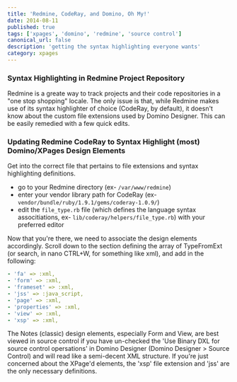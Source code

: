```yaml
---
title: 'Redmine, CodeRay, and Domino, Oh My!'
date: 2014-08-11
published: true
tags: ['xpages', 'domino', 'redmine', 'source control']
canonical_url: false
description: 'getting the syntax highlighting everyone wants'
category: xpages
---
```


### Syntax Highlighting in Redmine Project Repository

Redmine is a greate way to track projects and their code repositories in a "one stop shopping" locale. The only issue is that, while Redmine makes use of its syntax highlighter of choice (CodeRay, by default), it doesn't know about the custom file extensions used by Domino Designer. This can be easily remedied with a few quick edits.

### Updating Redmine CodeRay to Syntax Highlight (most) Domino/XPages Design Elements

Get into the correct file that pertains to file extensions and syntax highlighting definitions.

- go to your Redmine directory (ex- `/var/www/redmine`)
- enter your vendor library path for CodeRay (ex- `vendor/bundle/ruby/1.9.1/gems/coderay-1.0.9/`)
- edit the `file_type.rb` file (which defines the language syntax associtiations, ex- `lib/coderay/helpers/file_type.rb`) with your preferred editor

Now that you're there, we need to associate the design elements accordingly. Scroll down to the section defining the array of TypeFromExt (or search, in nano CTRL+W, for something like xml), and add in the following:

```yaml
- 'fa' => :xml,
- 'form' => :xml,
- 'frameset' => :xml,
- 'jss' => :java_script,
- 'page' => :xml,
- 'properties' => :xml,
- 'view' => :xml,
- 'xsp' => :xml,
```

The Notes (classic) design elements, especially Form and View, are best viewed in source control if you have un-checked the 'Use Binary DXL for source control opersations' in Domino Designer (Domino Designer > Source Control) and will read like a semi-decent XML structure. If you're just concerned about the XPage'd elements, the 'xsp' file extension and 'jss' are the only necessary definitions.

